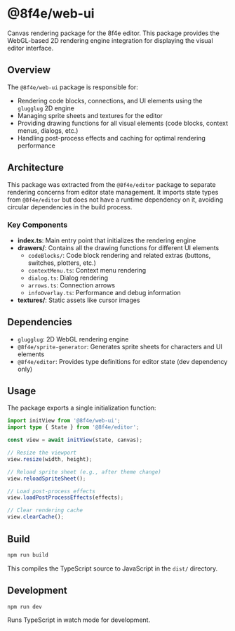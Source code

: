 # @8f4e/web-ui

Canvas rendering package for the 8f4e editor. This package provides the WebGL-based 2D rendering engine integration for displaying the visual editor interface.

## Overview

The `@8f4e/web-ui` package is responsible for:

- Rendering code blocks, connections, and UI elements using the `glugglug` 2D engine
- Managing sprite sheets and textures for the editor
- Providing drawing functions for all visual elements (code blocks, context menus, dialogs, etc.)
- Handling post-process effects and caching for optimal rendering performance

## Architecture

This package was extracted from the `@8f4e/editor` package to separate rendering concerns from editor state management. It imports state types from `@8f4e/editor` but does not have a runtime dependency on it, avoiding circular dependencies in the build process.

### Key Components

- **index.ts**: Main entry point that initializes the rendering engine
- **drawers/**: Contains all the drawing functions for different UI elements
  - `codeBlocks/`: Code block rendering and related extras (buttons, switches, plotters, etc.)
  - `contextMenu.ts`: Context menu rendering
  - `dialog.ts`: Dialog rendering
  - `arrows.ts`: Connection arrows
  - `infoOverlay.ts`: Performance and debug information
- **textures/**: Static assets like cursor images

## Dependencies

- `glugglug`: 2D WebGL rendering engine
- `@8f4e/sprite-generator`: Generates sprite sheets for characters and UI elements
- `@8f4e/editor`: Provides type definitions for editor state (dev dependency only)

## Usage

The package exports a single initialization function:

```typescript
import initView from '@8f4e/web-ui';
import type { State } from '@8f4e/editor';

const view = await initView(state, canvas);

// Resize the viewport
view.resize(width, height);

// Reload sprite sheet (e.g., after theme change)
view.reloadSpriteSheet();

// Load post-process effects
view.loadPostProcessEffects(effects);

// Clear rendering cache
view.clearCache();
```

## Build

```bash
npm run build
```

This compiles the TypeScript source to JavaScript in the `dist/` directory.

## Development

```bash
npm run dev
```

Runs TypeScript in watch mode for development.
